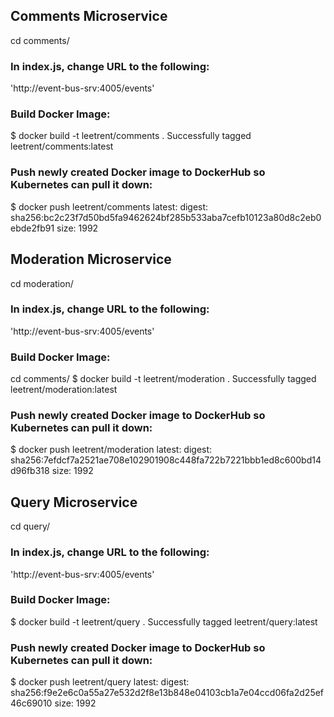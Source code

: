 ## Comments Microservice
cd comments/

### In index.js, change URL to the following: 
'http://event-bus-srv:4005/events'

### Build Docker Image:
$ docker build -t leetrent/comments .
Successfully tagged leetrent/comments:latest

### Push newly created Docker image to DockerHub so Kubernetes can pull it down:
$ docker push leetrent/comments
latest: digest: sha256:bc2c23f7d50bd5fa9462624bf285b533aba7cefb10123a80d8c2eb0ebde2fb91 size: 1992


## Moderation Microservice
cd moderation/

### In index.js, change URL to the following: 
'http://event-bus-srv:4005/events'

### Build Docker Image:
cd comments/
$ docker build -t leetrent/moderation .
Successfully tagged leetrent/moderation:latest

### Push newly created Docker image to DockerHub so Kubernetes can pull it down:
$ docker push leetrent/moderation
latest: digest: sha256:7efdcf7a2521ae708e102901908c448fa722b7221bbb1ed8c600bd14d96fb318 size: 1992

## Query Microservice
cd query/

### In index.js, change URL to the following: 
'http://event-bus-srv:4005/events'

### Build Docker Image:
$ docker build -t leetrent/query .
Successfully tagged leetrent/query:latest

### Push newly created Docker image to DockerHub so Kubernetes can pull it down:
$ docker push leetrent/query
latest: digest: sha256:f9e2e6c0a55a27e532d2f8e13b848e04103cb1a7e04ccd06fa2d25ef46c69010 size: 1992


